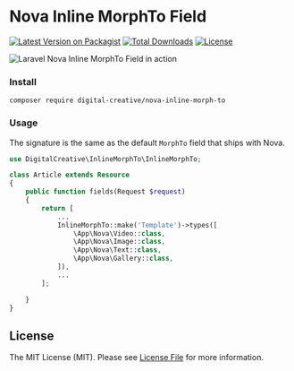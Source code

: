 # Nova Inline MorphTo Field

[![Latest Version on Packagist](https://img.shields.io/packagist/v/digital-creative/nova-inline-morph-to.svg)](https://packagist.org/packages/digital-creative/nova-inline-morph-to)
[![Total Downloads](https://img.shields.io/packagist/dt/digital-creative/nova-inline-morph-to.svg)](https://packagist.org/packages/digital-creative/nova-inline-morph-to)
[![License](https://img.shields.io/packagist/l/digital-creative/nova-inline-morph-to.svg)](https://raw.githubusercontent.com/dcasia/nova-inline-morph-to/master/LICENSE)

![Laravel Nova Inline MorphTo Field in action](https://raw.githubusercontent.com/dcasia/nova-inline-morph-to/master/demo.gif)

### Install

```
composer require digital-creative/nova-inline-morph-to
```

### Usage

The signature is the same as the default `MorphTo` field that ships with Nova.

```php
use DigitalCreative\InlineMorphTo\InlineMorphTo;

class Article extends Resource
{
    public function fields(Request $request)
    {
        return [
            ...
            InlineMorphTo::make('Template')->types([
                \App\Nova\Video::class,
                \App\Nova\Image::class,
                \App\Nova\Text::class,
                \App\Nova\Gallery::class,
            ]),
            ...
        ];

    }
}
```

## License

The MIT License (MIT). Please see [License File](https://raw.githubusercontent.com/dcasia/nova-inline-morph-to/master/LICENSE) for more information.
